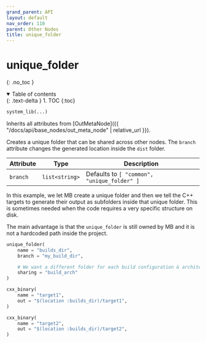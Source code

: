 ```yaml
---
grand_parent: API
layout: default
nav_order: 110
parent: Other Nodes
title: unique_folder
---
```


# unique_folder
{: .no_toc }


<details open markdown="block">
  <summary>
    Table of contents
  </summary>
  {: .text-delta }
1. TOC
{:toc}
</details>




```python
system_lib(...)
```

Inherits all attributes from [OutMetaNode]({{ "/docs/api/base_nodes/out_meta_node" | relative_url }}).

Creates a unique folder that can be shared across other nodes. The `branch` attribute changes the generated location inside the `dist` folder.

| Attribute | Type | Description |
|-----------|------|-------------|
| `branch` | `list<string>` | Defaults to `[ "common", "unique_folder" ]` |

In this example, we let MB create a unique folder and then we tell the C++ targets to generate their output as subfolders inside that unique folder. This is sometimes needed when the code requires a very specific structure on disk.

The main advantage is that the `unique_folder` is still owned by MB and it is not a hardcoded path inside the project.

```python
unique_folder(
    name = "builds_dir",
    branch = "my_build_dir",

    # We want a different folder for each build configuration & architecture.
    sharing = "build_arch"
)

cxx_binary(
    name = "target1",
    out = "$(location :builds_dir)/target1",
)

cxx_binary(
    name = "target2",
    out = "$(location :builds_dir)/target2",
)
```
